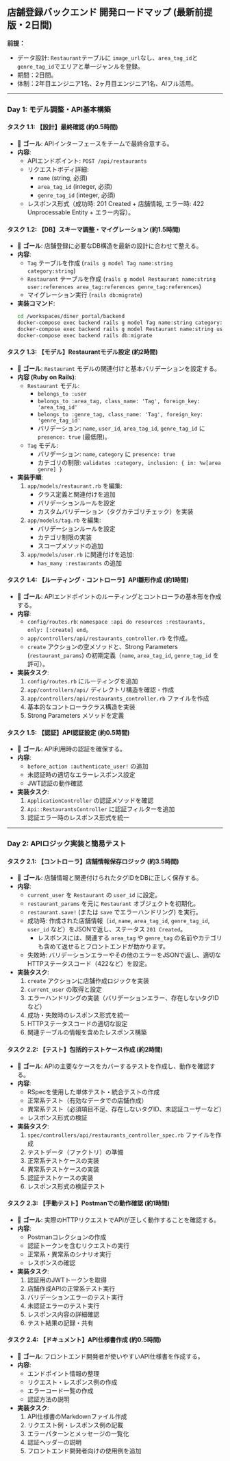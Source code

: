 ## 店舗登録バックエンド 開発ロードマップ (最新前提版・2日間)

**前提：**
* データ設計: `Restaurant`テーブルに `image_url`なし、`area_tag_id`と`genre_tag_id`でエリアと単一ジャンルを登録。
* 期間：2日間。
* 体制：2年目エンジニア1名、2ヶ月目エンジニア1名、AIフル活用。

---
### Day 1: モデル調整・API基本構築

#### タスク 1.1: 【設計】最終確認 (約0.5時間)
* 🎯 **ゴール**: APIインターフェースをチームで最終合意する。
* **内容**:
    * APIエンドポイント: `POST /api/restaurants`
    * リクエストボディ詳細:
        * `name` (string, 必須)
        * `area_tag_id` (integer, 必須)
        * `genre_tag_id` (integer, 必須)
    * レスポンス形式（成功時: 201 Created + 店舗情報, エラー時: 422 Unprocessable Entity + エラー内容）。

#### タスク 1.2: 【DB】スキーマ調整・マイグレーション (約1.5時間)
* 🎯 **ゴール**: 店舗登録に必要なDB構造を最新の設計に合わせて整える。
* **内容**:
    * `Tag` テーブルを作成 (`rails g model Tag name:string category:string`)
    * `Restaurant` テーブルを作成 (`rails g model Restaurant name:string user:references area_tag:references genre_tag:references`)
    * マイグレーション実行 (`rails db:migrate`)
* **実装コマンド**:
    ```bash
    cd /workspaces/diner_portal/backend
    docker-compose exec backend rails g model Tag name:string category:string
    docker-compose exec backend rails g model Restaurant name:string user:references area_tag:references genre_tag:references
    docker-compose exec backend rails db:migrate
    ```

#### タスク 1.3: 【モデル】Restaurantモデル設定 (約2時間)
* 🎯 **ゴール**: `Restaurant` モデルの関連付けと基本バリデーションを設定する。
* **内容 (Ruby on Rails)**:
    * `Restaurant` モデル:
        * `belongs_to :user`
        * `belongs_to :area_tag, class_name: 'Tag', foreign_key: 'area_tag_id'`
        * `belongs_to :genre_tag, class_name: 'Tag', foreign_key: 'genre_tag_id'`
        * バリデーション: `name`, `user_id`, `area_tag_id`, `genre_tag_id` に `presence: true` (最低限)。
    * `Tag` モデル:
        * バリデーション: `name`, `category` に `presence: true`
        * カテゴリの制限: `validates :category, inclusion: { in: %w[area genre] }`
* **実装手順**:
    1. `app/models/restaurant.rb` を編集:
        * クラス定義と関連付けを追加
        * バリデーションルールを設定
        * カスタムバリデーション（タグカテゴリチェック）を実装
    2. `app/models/tag.rb` を編集:
        * バリデーションルールを設定
        * カテゴリ制限の実装
        * スコープメソッドの追加
    3. `app/models/user.rb` に関連付けを追加:
        * `has_many :restaurants` の追加

#### タスク 1.4: 【ルーティング・コントローラ】API雛形作成 (約1時間)
* 🎯 **ゴール**: APIエンドポイントのルーティングとコントローラの基本形を作成する。
* **内容**:
    * `config/routes.rb`: `namespace :api do resources :restaurants, only: [:create] end`。
    * `app/controllers/api/restaurants_controller.rb` を作成。
    * `create` アクションの空メソッドと、Strong Parameters (`restaurant_params`) の初期定義（`name`, `area_tag_id`, `genre_tag_id` を許可）。
* **実装タスク**:
    1. `config/routes.rb` にルーティングを追加
    2. `app/controllers/api/` ディレクトリ構造を確認・作成
    3. `app/controllers/api/restaurants_controller.rb` ファイルを作成
    4. 基本的なコントローラクラス構造を実装
    5. Strong Parameters メソッドを定義

#### タスク 1.5: 【認証】API認証設定 (約0.5時間)
* 🎯 **ゴール**: API利用時の認証を確保する。
* **内容**:
    * `before_action :authenticate_user!` の追加
    * 未認証時の適切なエラーレスポンス設定
    * JWT認証の動作確認
* **実装タスク**:
    1. `ApplicationController` の認証メソッドを確認
    2. `Api::RestaurantsController` に認証フィルターを追加
    3. 認証エラー時のレスポンス形式を統一

---
### Day 2: APIロジック実装と簡易テスト

#### タスク 2.1: 【コントローラ】店舗情報保存ロジック (約3.5時間)
* 🎯 **ゴール**: 店舗情報と関連付けられたタグIDをDBに正しく保存する。
* **内容**:
    * `current_user` を `Restaurant` の `user_id` に設定。
    * `restaurant_params` を元に `Restaurant` オブジェクトを初期化。
    * `restaurant.save!` (または `save` でエラーハンドリング) を実行。
    * 成功時: 作成された店舗情報（`id`, `name`, `area_tag_id`, `genre_tag_id`, `user_id` など）をJSONで返し、ステータス `201 Created`。
        * レスポンスには、関連する `area_tag` や `genre_tag` の名前やカテゴリも含めて返せるとフロントエンドが助かります。
    * 失敗時: バリデーションエラーやその他のエラーをJSONで返し、適切なHTTPステータスコード（422など）を設定。
* **実装タスク**:
    1. `create` アクションに店舗作成ロジックを実装
    2. `current_user` の取得と設定
    3. エラーハンドリングの実装（バリデーションエラー、存在しないタグIDなど）
    4. 成功・失敗時のレスポンス形式を統一
    5. HTTPステータスコードの適切な設定
    6. 関連テーブルの情報を含めたレスポンス構築

#### タスク 2.2: 【テスト】包括的テストケース作成 (約2時間)
* 🎯 **ゴール**: APIの主要なケースをカバーするテストを作成し、動作を確認する。
* **内容**:
    * RSpecを使用した単体テスト・統合テストの作成
    * 正常系テスト（有効なデータでの店舗作成）
    * 異常系テスト（必須項目不足、存在しないタグID、未認証ユーザーなど）
    * レスポンス形式の検証
* **実装タスク**:
    1. `spec/controllers/api/restaurants_controller_spec.rb` ファイルを作成
    2. テストデータ（ファクトリ）の準備
    3. 正常系テストケースの実装
    4. 異常系テストケースの実装
    5. 認証テストケースの実装
    6. レスポンス形式の検証テスト

#### タスク 2.3: 【手動テスト】Postmanでの動作確認 (約1時間)
* 🎯 **ゴール**: 実際のHTTPリクエストでAPIが正しく動作することを確認する。
* **内容**:
    * Postmanコレクションの作成
    * 認証トークンを含むリクエストの実行
    * 正常系・異常系のシナリオ実行
    * レスポンスの確認
* **実装タスク**:
    1. 認証用のJWTトークンを取得
    2. 店舗作成APIの正常系テスト実行
    3. バリデーションエラーのテスト実行
    4. 未認証エラーのテスト実行
    5. レスポンス内容の詳細確認
    6. テスト結果の記録・共有

#### タスク 2.4: 【ドキュメント】API仕様書作成 (約0.5時間)
* 🎯 **ゴール**: フロントエンド開発者が使いやすいAPI仕様書を作成する。
* **内容**:
    * エンドポイント情報の整理
    * リクエスト・レスポンス例の作成
    * エラーコード一覧の作成
    * 認証方法の説明
* **実装タスク**:
    1. API仕様書のMarkdownファイル作成
    2. リクエスト例・レスポンス例の記載
    3. エラーパターンとメッセージの一覧化
    4. 認証ヘッダーの説明
    5. フロントエンド開発者向けの使用例を追加